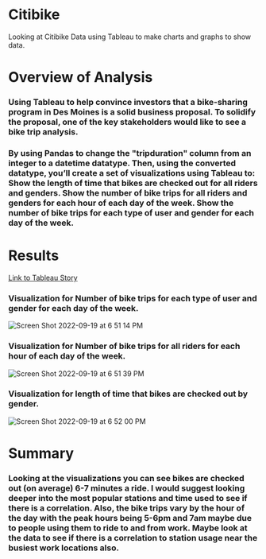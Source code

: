# Citibike
Looking at Citibike Data using Tableau to make charts and graphs to show data.

# Overview of Analysis
### Using Tableau to help convince investors that a bike-sharing program in Des Moines is a solid business proposal. To solidify the proposal, one of the key stakeholders would like to see a bike trip analysis.
### By using Pandas to change the "tripduration" column from an integer to a datetime datatype. Then, using the converted datatype, you’ll create a set of visualizations using Tableau to: Show the length of time that bikes are checked out for all riders and genders. Show the number of bike trips for all riders and genders for each hour of each day of the week. Show the number of bike trips for each type of user and gender for each day of the week.


# Results

[Link to Tableau Story](https://public.tableau.com/app/profile/tim6081/viz/CitiBikeStory_16636270233830/CitibikeStory?publish=yes)

### Visualization for Number of bike trips for each type of user and gender for each day of the week.
![Screen Shot 2022-09-19 at 6 51 14 PM](https://user-images.githubusercontent.com/105253626/191133274-9630dc61-0714-46f5-935a-9860ae52dff4.png)

### Visualization for Number of bike trips for all riders for each hour of each day of the week.
![Screen Shot 2022-09-19 at 6 51 39 PM](https://user-images.githubusercontent.com/105253626/191133580-232ce5f1-0f26-4e8b-86f6-24448e6c7db6.png)

### Visualization for length of time that bikes are checked out by gender.
![Screen Shot 2022-09-19 at 6 52 00 PM](https://user-images.githubusercontent.com/105253626/191133654-36ad7539-6174-4cd5-9738-ea4f20323c7b.png)

# Summary
### Looking at the visualizations you can see bikes are checked out (on average) 6-7 minutes a ride. I would suggest looking deeper into the most popular stations and time used to see if there is a correlation. Also, the bike trips vary by the hour of the day with the peak hours being 5-6pm and 7am maybe due to people using them to ride to and from work. Maybe look at the data to see if there is a correlation to station usage near the busiest work locations also.
